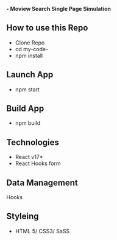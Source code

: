 <b> - Moview Search Single Page Simulation </b>

## How to use this Repo

- Clone Repo
- cd my-code-
- npm install


## Launch App

- npm start

## Build App

- npm build

## Technologies
- React v17*
- React Hooks form

## Data Management
 Hooks


## Styleing 
 - HTML 5/ CSS3/ SaSS 
